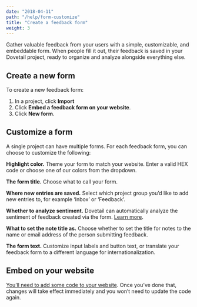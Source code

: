 ```yaml
---
date: "2018-04-11"
path: "/help/form-customize"
title: "Create a feedback form"
weight: 3
---
```


Gather valuable feedback from your users with a simple, customizable, and embeddable form. When people fill it out, their feedback is saved in your Dovetail project, ready to organize and analyze alongside everything else.

## Create a new form

To create a new feedback form:

1.  In a project, click **Import**
1.  Click **Embed a feedback form on your website**.
1.  Click **New form**.

## Customize a form

A single project can have multiple forms. For each feedback form, you can choose to customize the following:

**Highlight color.** Theme your form to match your website. Enter a valid HEX code or choose one of our colors from the dropdown.

**The form title.** Choose what to call your form.

**Where new entries are saved.** Select which project group you’d like to add new entries to, for example ‘Inbox’ or ‘Feedback’.

**Whether to analyze sentiment.** Dovetail can automatically analyze the sentiment of feedback created via the form. [Learn more]().

**What to set the note title as.** Choose whether to set the title for notes to the name or email address of the person submitting feedback.

**The form text.** Customize input labels and button text, or translate your feedback form to a different language for internationalization.

## Embed on your website

[You’ll need to add some code to your website](/help/form-code). Once you’ve done that, changes will take effect immediately and you won’t need to update the code again.
